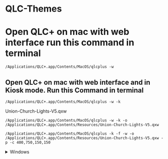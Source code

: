# QLC-Themes

# Open QLC+ on mac with web interface run this command in terminal

```
/Applications/QLC+.app/Contents/MacOS/qlcplus -w
```

## Open QLC+ on mac with web interface and in Kiosk mode. Run this Command in terminal

```
/Applications/QLC+.app/Contents/MacOS/qlcplus -w -k
```


Union-Church-Lights-V5.qxw

```
/Applications/QLC+.app/Contents/MacOS/qlcplus -w -k -o /Applications/QLC+.app/Contents/Resources/Union-Church-Lights-V5.qxw
```

```
/Applications/QLC+.app/Contents/MacOS/qlcplus -k -f -w -o /Applications/QLC+.app/Contents/Resources/Union-Church-Lights-V5.qxw -p -c 400,750,150,150
```

<details>

  <summary>Windows</summary>

  # Windows

Command Line to open in Kiosk mode. In Full screen. Open the Union-Church-Lights-V5 File. In Operate mode. With a close Button.
```
C:\QLC+\qlcplus.exe -k -f -w -o Union-Church-Lights-V5.qxw -p -c 400,750,150,150
```

</details>
